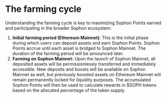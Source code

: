 # The farming cycle

Understanding the farming cycle is key to maximizing Sophon Points earned and participating in the broader Sophon ecosystem:

1. **Initial farming period (Ethereum Mainnet)**: This is the initial phase during which users can deposit assets and earn Sophon Points. Sophon Points accrue until each asset is bridged to Sophon Mainnet. The duration of the farming period will be announced later.
2. **Farming on Sophon Mainnet:** Upon the launch of Sophon Mainnet, all deposited assets will be permissionlessly transferred and immediately accessible. New deposits and boosts will be available on Sophon Mainnet as well, but previously boosted assets on Ethereum Mainnet will remain permanently locked for liquidity purposes. The accumulated Sophon Points will then be used to calculate rewards in $SOPH tokens based on the allocated percentage of the token supply.
